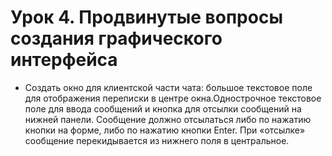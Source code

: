 # Урок 4. Продвинутые вопросы создания графического интерфейса
* Создать окно для клиентской части чата: большое текстовое поле для отображения переписки в центре окна.Однострочное текстовое поле для ввода сообщений и кнопка для отсылки сообщений на нижней панели. Сообщение должно отсылаться либо по нажатию кнопки на форме, либо по нажатию кнопки Enter. При «отсылке» сообщение перекидывается из нижнего поля в центральное.

